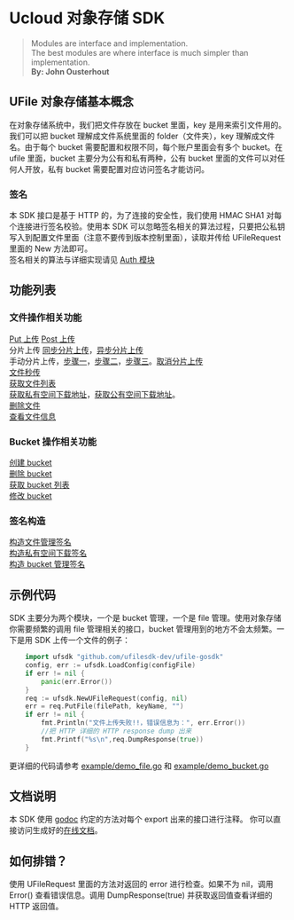 # Ucloud 对象存储 SDK
> Modules are interface and implementation.    
> The best modules are where interface is much simpler than implementation.  
> **By: John Ousterhout**

## UFile 对象存储基本概念
在对象存储系统中，我们把文件存放在 bucket 里面，key 是用来索引文件用的。我们可以把 bucket 理解成文件系统里面的 folder（文件夹），key 理解成文件名。由于每个 bucket 需要配置和权限不同，每个账户里面会有多个 bucket。在 ufile 里面，bucket 主要分为公有和私有两种，公有 bucket 里面的文件可以对任何人开放，私有 bucket 需要配置对应访问签名才能访问。

### 签名
本 SDK 接口是基于 HTTP 的，为了连接的安全性，我们使用 HMAC SHA1 对每个连接进行签名校验。使用本 SDK 可以忽略签名相关的算法过程，只要把公私钥写入到配置文件里面（注意不要传到版本控制里面），读取并传给 UFileRequest 里面的 New 方法即可。  
签名相关的算法与详细实现请见 [Auth 模块](auth.go)

## 功能列表
### 文件操作相关功能
[Put 上传](https://godoc.org/pkg/github.com/ufilesdk-dev/ufile-gosdk/#UFileRequest.PutFile)
[Post 上传](https://godoc.org/pkg/github.com/ufilesdk-dev/ufile-gosdk/#UFileRequest.PostFile)  
分片上传 [同步分片上传](https://godoc.org/pkg/github.com/ufilesdk-dev/ufile-gosdk/#UFileRequest.MPut)，[异步分片上传](https://godoc.org/pkg/github.com/ufilesdk-dev/ufile-gosdk/#UFileRequest.AsyncMPut)  
手动分片上传，[步骤一](https://godoc.org/pkg/github.com/ufilesdk-dev/ufile-gosdk/#UFileRequest.InitiateMultipartUpload)，[步骤二](https://godoc.org/pkg/github.com/ufilesdk-dev/ufile-gosdk/#UFileRequest.UploadPart)，[步骤三](https://godoc.org/pkg/github.com/ufilesdk-dev/ufile-gosdk/#UFileRequest.FinishMultipartUpload)。[取消分片上传](https://godoc.org/pkg/github.com/ufilesdk-dev/ufile-gosdk/#UFileRequest.AbortMultipartUpload)  
[文件秒传](https://godoc.org/pkg/github.com/ufilesdk-dev/ufile-gosdk/#UFileRequest.UploadHit)  
[获取文件列表](https://godoc.org/pkg/github.com/ufilesdk-dev/ufile-gosdk/#UFileRequest.PrefixFileList)  
[获取私有空间下载地址](https://godoc.org/pkg/github.com/ufilesdk-dev/ufile-gosdk/#UFileRequest.GetPrivateURL)，[获取公有空间下载地址](https://godoc.org/pkg/github.com/ufilesdk-dev/ufile-gosdk/#UFileRequest.GetPublicURL)。  
[删除文件](https://godoc.org/pkg/github.com/ufilesdk-dev/ufile-gosdk/#UFileRequest.DeleteFile)  
[查看文件信息](https://godoc.org/pkg/github.com/ufilesdk-dev/ufile-gosdk/#UFileRequest.HeadFile)  

### Bucket 操作相关功能
[创建 bucket](https://godoc.org/pkg/github.com/ufilesdk-dev/ufile-gosdk/#UFileRequest.CreateBucket)  
[删除 bucket](https://godoc.org/pkg/github.com/ufilesdk-dev/ufile-gosdk/#UFileRequest.DeleteBucket)  
[获取 bucket 列表](https://godoc.org/pkg/github.com/ufilesdk-dev/ufile-gosdk/#UFileRequest.DescribeBucket)  
[修改 bucket](https://godoc.org/pkg/github.com/ufilesdk-dev/ufile-gosdk/#UFileRequest.UpdateBucket)  

### 签名构造
[构造文件管理签名](https://godoc.org/pkg/github.com/ufilesdk-dev/ufile-gosdk/#Auth.Authorization)  
[构造私有空间下载签名](https://godoc.org/pkg/github.com/ufilesdk-dev/ufile-gosdk/#Auth.AuthorizationPrivateURL)  
[构造 bucket 管理签名](https://godoc.org/pkg/github.com/ufilesdk-dev/ufile-gosdk/#Auth.AuthorizationBucketMgr)  

## 示例代码
SDK 主要分为两个模块，一个是 bucket 管理，一个是 file 管理。使用对象存储你需要频繁的调用 file 管理相关的接口，bucket 管理用到的地方不会太频繁。一下是用 SDK 上传一个文件的例子：
```go
    import ufsdk "github.com/ufilesdk-dev/ufile-gosdk"
	config, err := ufsdk.LoadConfig(configFile)
	if err != nil {
		panic(err.Error())
	}
    req := ufsdk.NewUFileRequest(config, nil)
    err = req.PutFile(filePath, keyName, "")
	if err != nil {
        fmt.Println("文件上传失败!!，错误信息为：", err.Error())
        //把 HTTP 详细的 HTTP response dump 出来
        fmt.Printf("%s\n",req.DumpResponse(true))
    }
```
更详细的代码请参考 [example/demo_file.go](/example/demo_file.go) 和 [example/demo_bucket.go](example/demo_bucket.go)

## 文档说明
本 SDK 使用 [godoc](https://blog.golang.org/godoc-documenting-go-code) 约定的方法对每个 export 出来的接口进行注释。
你可以直接访问生成好的[在线文档](https://godoc.org/github.com/ufilesdk-dev/ufile-gosdk)。  

## 如何排错？
使用 UFileRequest 里面的方法对返回的 error 进行检查。如果不为 nil，调用 Error() 查看错误信息。调用 DumpResponse(true) 并获取返回值查看详细的 HTTP 返回值。